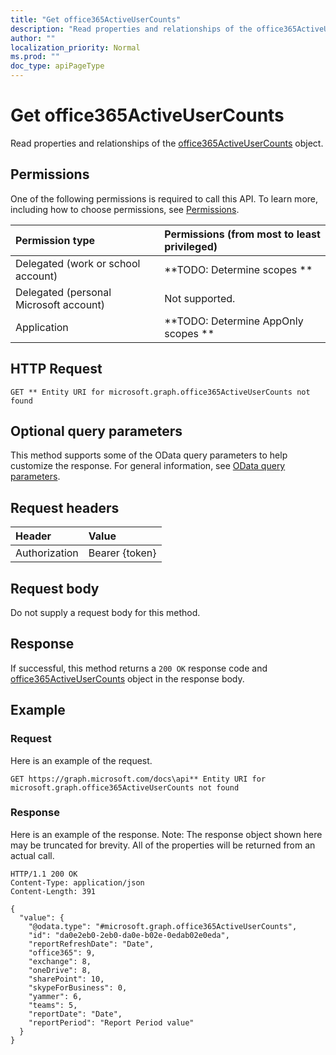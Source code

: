 ```yaml
---
title: "Get office365ActiveUserCounts"
description: "Read properties and relationships of the office365ActiveUserCounts object."
author: ""
localization_priority: Normal
ms.prod: ""
doc_type: apiPageType
---
```


# Get office365ActiveUserCounts

Read properties and relationships of the [office365ActiveUserCounts](../resources/office365activeusercounts.md) object.

## Permissions
One of the following permissions is required to call this API. To learn more, including how to choose permissions, see [Permissions](/concepts/permissions-reference.md).

|Permission type|Permissions (from most to least privileged)|
|:---|:---|
|Delegated (work or school account)|**TODO: Determine scopes **|
|Delegated (personal Microsoft account)|Not supported.|
|Application|**TODO: Determine AppOnly scopes **|

## HTTP Request
<!-- {
  "blockType": "ignored"
}
-->
``` http
GET ** Entity URI for microsoft.graph.office365ActiveUserCounts not found
```

## Optional query parameters
This method supports some of the OData query parameters to help customize the response. For general information, see [OData query parameters](/graph/query-parameters).

## Request headers
|Header|Value|
|:---|:---|
|Authorization|Bearer {token}|

## Request body
Do not supply a request body for this method.

## Response
If successful, this method returns a `200 OK` response code and [office365ActiveUserCounts](../resources/office365activeusercounts.md) object in the response body.

## Example

### Request
Here is an example of the request.
<!-- {
  "blockType": "request",
  "name": "get_office365activeusercounts"
}
-->
``` http
GET https://graph.microsoft.com/docs\api** Entity URI for microsoft.graph.office365ActiveUserCounts not found
```

### Response
Here is an example of the response. Note: The response object shown here may be truncated for brevity. All of the properties will be returned from an actual call.
<!-- {
  "blockType": "response",
  "truncated": true,
  "@odata.type": "microsoft.graph.office365ActiveUserCounts"
}
-->
``` http
HTTP/1.1 200 OK
Content-Type: application/json
Content-Length: 391

{
  "value": {
    "@odata.type": "#microsoft.graph.office365ActiveUserCounts",
    "id": "da0e2eb0-2eb0-da0e-b02e-0edab02e0eda",
    "reportRefreshDate": "Date",
    "office365": 9,
    "exchange": 8,
    "oneDrive": 8,
    "sharePoint": 10,
    "skypeForBusiness": 0,
    "yammer": 6,
    "teams": 5,
    "reportDate": "Date",
    "reportPeriod": "Report Period value"
  }
}
```

